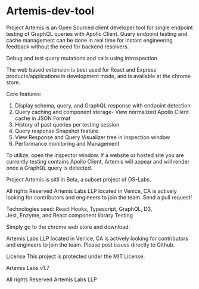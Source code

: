 # Artemis-dev-tool

Project Artemis is an Open Sourced client developer tool for single endpoint testing of GraphQL queries with Apollo Client. Query endpoint testing and cache management can be done in real time for instant engineering feedback without the need for backend resolvers.




Debug and test query mutations and calls using introspection






The web based extension is best used for React and Express products/applications in development mode, and is available at the chrome store. 

Core features:
1. Display schema, query, and GraphQL response with endpoint detection
2. Query caching and component storage- View normalized Apollo Client cache in JSON Format
3. History of past queries per testing session
4. Query response Snapshot feature
5. View Response and Query Visualizer tree in inspection window
6. Performance monitoring and Management

To utilize, open the inspector window. If a website or hosted site you are currently testing contains Apollo Client, Artemis will appear and will render once a GraphQL query is detected.


Project Artemis is sitll in Beta, a subset project of OS-Labs.


All rights Reserved Artemis Labs LLP located in Venice, CA is actively looking for contributors and engineers to join the team. Send a pull request! 


Technologies used: 
React Hooks, Typescript, GraphQL, D3,  
Jest, Enzyme, and React component library Testing


Simply go to the chrome web store and download:




Artemis Labs LLP located in Venice, CA is actively looking for contributors and engineers to join the team. Please post issues directly to Github. 



License
This project is protected under the MIT License.

Artemis Labs v1.7

All rights Reserved Artemis Labs LLP 